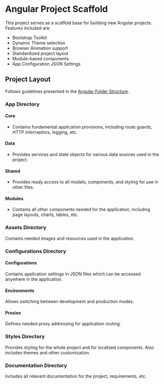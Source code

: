 # Angular Project Scaffold 
This project serves as a scaffold base for building new Angular projects. Features included are:

* Bootstrap Toolkit
* Dynamic Theme selection
* Browser Animation support
* Standardized project layout
* Module-based components
* App Configuration JSON Settings

## Project Layout
Follows guidelines presented in the <a href="https://angular-folder-structure.readthedocs.io/en/latest/overview.html" target="_blank">Angular Folder Structure</a>.

### App Directory 
#### Core
- Contains fundamental application provisions, including route guards, HTTP interceptors, logging, etc.

#### Data
- Provides services and state objects for various data sources used in the project.

#### Shared
- Provides ready access to all models, components, and styling for use in other files.

#### Modules
- Contains all other components needed for the application, including page layouts, charts, tables, etc.

### Assets Directory
Contains needed images and resources used in the application.

### Configurations Directory
#### Configurations
Contains application settings in JSON files which can be accessed anywhere in the application.

#### Environments
Allows switching between development and production modes.

#### Proxies
Defines needed proxy addressing for application routing.

### Styles Directory
Provides styling for the whole project and for localized components. Also includes themes and other customization.

### Documentation Directory
Includes all relevant documentation for the project, requirements, etc.
